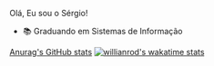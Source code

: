 Olá, Eu sou o Sérgio!

- 📚 Graduando em Sistemas de Informação 


[Anurag's GitHub stats](https://github-readme-stats.vercel.app/api?username=ihawktz&show_icons=true&theme=dracula)
[![willianrod's wakatime stats](https://github-readme-stats.vercel.app/api/wakatime?username=ihawktz)](https://github.com/ihawktz/github-readme-stats)
